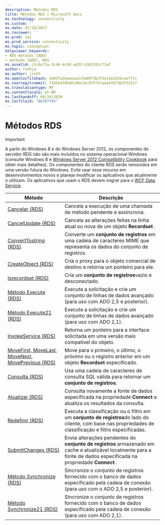 ```yaml
---
description: Métodos RDS
title: Métodos RDS | Microsoft Docs
ms.technology: connectivity
ms.custom: ''
ms.date: 01/19/2017
ms.reviewer: ''
ms.prod: sql
ms.prod_service: connectivity
ms.topic: conceptual
helpviewer_keywords:
- RDS methods [ADO]
- methods [ADO], RDS
ms.assetid: c2c6af1a-3c44-4c9d-ad33-b381552c71af
author: rothja
ms.author: jroth
ms.openlocfilehash: 3403fa1baeeaa2c5e09f3b3f3e116325ecaef77c
ms.sourcegitcommit: 7345e4f05d6c06e1bcd73747a4a47873b3f3251f
ms.translationtype: MT
ms.contentlocale: pt-BR
ms.lasthandoff: 08/24/2020
ms.locfileid: "88767745"
---
```

# <a name="rds-methods"></a>Métodos RDS
> [!IMPORTANT]
>  A partir do Windows 8 e do Windows Server 2012, os componentes do servidor RDS não são mais incluídos no sistema operacional Windows (consulte Windows 8 e [Windows Server 2012 Compatibility Cookbook](https://www.microsoft.com/download/details.aspx?id=27416) para obter mais detalhes). Os componentes do cliente RDS serão removidos em uma versão futura do Windows. Evite usar esse recurso em desenvolvimentos novos e planeje modificar os aplicativos que atualmente o utilizam. Os aplicativos que usam o RDS devem migrar para o [WCF Data Service](https://go.microsoft.com/fwlink/?LinkId=199565).  
  
|Método|Descrição|  
|-|-|  
|[Cancelar (RDS)](./cancel-method-rds.md)|Cancela a execução de uma chamada de método pendente e assíncrona.|  
|[CancelUpdate (RDS)](./cancelupdate-method-rds.md)|Cancela as alterações feitas na linha atual ou nova de um objeto **Recordset** .|  
|[ConvertTostring (RDS)](./converttostring-method-rds.md)|Converte um **conjunto de registros** em uma cadeia de caracteres MIME que representa os dados do conjunto de registros.|  
|[CreateObject (RDS)](./createobject-method-rds.md)|Cria o proxy para o objeto comercial de destino e retorna um ponteiro para ele.|  
|[Isrecordset (RDS)](./createrecordset-method-rds.md)|Cria um **conjunto de registros**vazio e desconectado.|  
|[Método Execute (RDS)](./execute-method-rds.md)|Execute a solicitação e crie um conjunto de linhas de dados avançado (para uso com ADO 2,5 e posterior).|  
|[Método Execute21 (RDS)](./execute21-method-rds.md)|Execute a solicitação e crie um conjunto de linhas de dados avançado (para uso com ADO 2,1).|  
|[InvokeService (RDS)](./invokeservice-rds.md)|Retorna um ponteiro para a interface solicitada em uma versão mais compatível do objeto.|  
|[MoveFirst, MoveLast, MoveNext, MovePrevious (RDS)](./movefirst-movelast-movenext-and-moveprevious-methods-rds.md)|Move para o primeiro, o último, o próximo ou o registro anterior em um objeto **Recordset** especificado.|  
|[Consulta (RDS)](./query-method-rds.md)|Usa uma cadeia de caracteres de consulta SQL válida para retornar um **conjunto de registros**.|  
|[Atualizar (RDS)](./refresh-method-rds.md)|Consulta novamente a fonte de dados especificada na propriedade **Connect** e atualiza os resultados da consulta.|  
|[Redefinir (RDS)](./reset-method-rds.md)|Executa a classificação ou o filtro em um **conjunto de registros**do lado do cliente, com base nas propriedades de classificação e filtro especificadas.|  
|[SubmitChanges (RDS)](./submitchanges-method-rds.md)|Envia alterações pendentes do **conjunto de registros** armazenado em cache e atualizável localmente para a fonte de dados especificada na propriedade **Connect** .|  
|[Método Synchronize (RDS)](./synchronize-method-rds.md)|Sincronize o conjunto de registros fornecido com o banco de dados especificado pela cadeia de conexão (para uso com o ADO 2,5 e posterior).|  
|[Método Synchronize21 (RDS)](./synchronize21-method-rds.md)|Sincronize o conjunto de registros fornecido com o banco de dados especificado pela cadeia de conexão (para uso com ADO 2,1).|